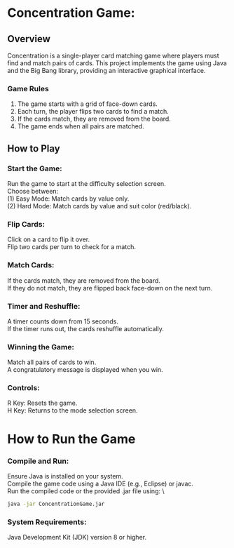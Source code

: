 # Concentration Game:

## Overview
Concentration is a single-player card matching game where players must find and match pairs of cards. This project implements the game using Java and the Big Bang library, providing an interactive graphical interface.

### Game Rules
1. The game starts with a grid of face-down cards. 
2. Each turn, the player flips two cards to find a match. 
3. If the cards match, they are removed from the board. 
4. The game ends when all pairs are matched. 



## How to Play
### Start the Game:

Run the game to start at the difficulty selection screen. \
Choose between: \
    (1) Easy Mode: Match cards by value only. \
    (2) Hard Mode: Match cards by value and suit color (red/black). 

### Flip Cards:

Click on a card to flip it over. \
Flip two cards per turn to check for a match. 

### Match Cards:

If the cards match, they are removed from the board. \
If they do not match, they are flipped back face-down on the next turn.

### Timer and Reshuffle:

A timer counts down from 15 seconds. \
If the timer runs out, the cards reshuffle automatically.

### Winning the Game:

Match all pairs of cards to win. \
A congratulatory message is displayed when you win.

### Controls:

  R Key: Resets the game. \
  H Key: Returns to the mode selection screen.

# How to Run the Game
### Compile and Run:

Ensure Java is installed on your system. \
Compile the game code using a Java IDE (e.g., Eclipse) or javac. \
Run the compiled code or the provided .jar file using: \
```bash
java -jar ConcentrationGame.jar
```

### System Requirements:
Java Development Kit (JDK) version 8 or higher.
